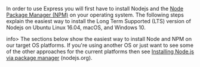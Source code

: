 In order to use Express you will first have to install Nodejs and the [Node Package Manager (NPM)](https://docs.npmjs.com/) on your operating system. The following steps explain the easiest way to install the Long Term Supported (LTS) version of Nodejs on Ubuntu Linux 16.04, macOS, and Windows 10.
 
info> The sections below show the easiest way to install Node and NPM on our target OS platforms. If you're using another OS or just want to see some of the other approaches for the current platforms then see [Installing Node.js via package manager](https://nodejs.org/en/download/package-manager/) (nodejs.org).

